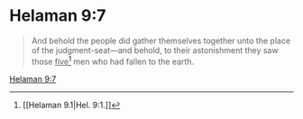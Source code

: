 # Helaman 9:7

> And behold the people did gather themselves together unto the place of the judgment-seat—and behold, to their astonishment they saw those <u>five</u>[^a] men who had fallen to the earth.

[Helaman 9:7](https://www.churchofjesuschrist.org/study/scriptures/bofm/hel/9?lang=eng&id=p7#p7)


[^a]: [[Helaman 9.1|Hel. 9:1.]]
